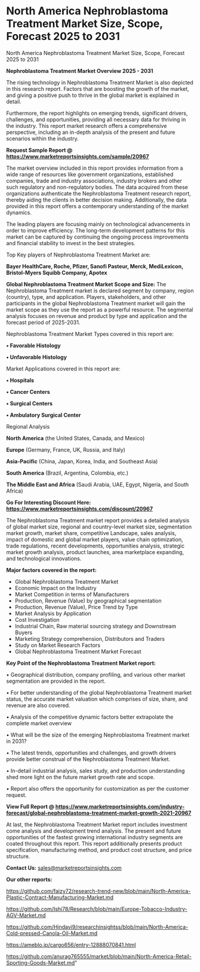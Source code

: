 # North America Nephroblastoma Treatment Market Size, Scope, Forecast 2025 to 2031
North America Nephroblastoma Treatment Market Size, Scope, Forecast 2025 to 2031

<Strong> Nephroblastoma Treatment Market Overview 2025 - 2031</strong>

The rising technology in Nephroblastoma Treatment Market is also depicted in this research report. Factors that are boosting the growth of the market, and giving a positive push to thrive in the global market is explained in detail.

Furthermore, the report highlights on emerging trends, significant drivers, challenges, and opportunities, providing all necessary data for thriving in the industry. This report market research offers a comprehensive perspective, including an in-depth analysis of the present and future scenarios within the industry.

<strong>Request Sample Report @ <a href=https://www.marketreportsinsights.com/sample/20967>https://www.marketreportsinsights.com/sample/20967</a></strong>

The market overview included in this report provides information from a wide range of resources like government organizations, established companies, trade and industry associations, industry brokers and other such regulatory and non-regulatory bodies. The data acquired from these organizations authenticate the Nephroblastoma Treatment research report, thereby aiding the clients in better decision making. Additionally, the data provided in this report offers a contemporary understanding of the market dynamics.

The leading players are focusing mainly on technological advancements in order to improve efficiency. The long-term development patterns for this market can be captured by continuing the ongoing process improvements and financial stability to invest in the best strategies.

Top Key players of Nephroblastoma Treatment Market are:

<strong>Bayer HealthCare, Roche, Pfizer, Sanofi Pasteur, Merck, MediLexicon, Bristol-Myers Squibb Company, Apotex</strong>

<strong><b>Global Nephroblastoma Treatment Market Scope and Size:</b></strong>
The Nephroblastoma Treatment market is declared segment by company, region (country), type, and application. Players, stakeholders, and other participants in the global Nephroblastoma Treatment market will gain the market scope as they use the report as a powerful resource. The segmental analysis focuses on revenue and product by type and application and the forecast period of 2025-2031.

Nephroblastoma Treatment Market Types covered in this report are:

<strong>• Favorable Histology

• Unfavorable Histology</strong>

Market Applications covered in this report are:

<strong>• Hospitals

• Cancer Centers

• Surgical Centers

• Ambulatory Surgical Center</strong> 

Regional Analysis

<strong>North America</strong> (the United States, Canada, and Mexico)

<strong>Europe</strong> (Germany, France, UK, Russia, and Italy)

<strong>Asia-Pacific</strong> (China, Japan, Korea, India, and Southeast Asia)

<strong>South America</strong> (Brazil, Argentina, Colombia, etc.)

<strong>The Middle East and Africa</strong> (Saudi Arabia, UAE, Egypt, Nigeria, and South Africa)

<strong>Go For Interesting Discount Here: <a href=https://www.marketreportsinsights.com/discount/20967>https://www.marketreportsinsights.com/discount/20967</a></strong>

The Nephroblastoma Treatment market report provides a detailed analysis of global market size, regional and country-level market size, segmentation market growth, market share, competitive Landscape, sales analysis, impact of domestic and global market players, value chain optimization, trade regulations, recent developments, opportunities analysis, strategic market growth analysis, product launches, area marketplace expanding, and technological innovations.

<strong><b>Major factors covered in the report:</b></strong>
<ul>
  <li>Global Nephroblastoma Treatment Market </li>
  <li>Economic Impact on the Industry</li>
  <li>Market Competition in terms of Manufacturers</li>
  <li>Production, Revenue (Value) by geographical segmentation</li>
  <li>Production, Revenue (Value), Price Trend by Type</li>
  <li>Market Analysis by Application</li>
  <li>Cost Investigation</li>
  <li>Industrial Chain, Raw material sourcing strategy and Downstream Buyers</li>
  <li>Marketing Strategy comprehension, Distributors and Traders</li>
  <li>Study on Market Research Factors</li>
  <li>Global Nephroblastoma Treatment Market Forecast</li>
</ul>

<strong><b>Key Point of the Nephroblastoma Treatment Market report:</b></strong>

• Geographical distribution, company profiling, and various other market segmentation are provided in the report.

• For better understanding of the global Nephroblastoma Treatment market status, the accurate market valuation which comprises of size, share, and revenue are also covered.

• Analysis of the competitive dynamic factors better extrapolate the complete market overview

• What will be the size of the emerging Nephroblastoma Treatment market in 2031?

• The latest trends, opportunities and challenges, and growth drivers provide better construal of the Nephroblastoma Treatment Market.

• In-detail industrial analysis, sales study, and production understanding shed more light on the future market growth rate and scope.

• Report also offers the opportunity for customization as per the customer request.

<strong><b>View Full Report @ <a href=https://www.marketreportsinsights.com/industry-forecast/global-nephroblastoma-treatment-market-growth-2021-20967>https://www.marketreportsinsights.com/industry-forecast/global-nephroblastoma-treatment-market-growth-2021-20967</a></b></strong>


At last, the Nephroblastoma Treatment Market report includes investment come analysis and development trend analysis. The present and future opportunities of the fastest growing international industry segments are coated throughout this report. This report additionally presents product specification, manufacturing method, and product cost structure, and price structure.

<strong>Contact Us:</strong>
sales@marketreportsinsights.com

<strong>Our other reports:</strong>

<a href=https://github.com/faizy72/research-trend-new/blob/main/North-America-Plastic-Contract-Manufacturing-Market.md>https://github.com/faizy72/research-trend-new/blob/main/North-America-Plastic-Contract-Manufacturing-Market.md</a>

<a href=https://github.com/Ishi78/Research/blob/main/Europe-Tobacco-Industry-AGV-Market.md>https://github.com/Ishi78/Research/blob/main/Europe-Tobacco-Industry-AGV-Market.md</a>

<a href=https://github.com/Hindavi9/researchinsightss/blob/main/North-America-Cold-pressed-Canola-Oil-Market.md>https://github.com/Hindavi9/researchinsightss/blob/main/North-America-Cold-pressed-Canola-Oil-Market.md</a>

<a href=https://ameblo.jp/cargo656/entry-12888070841.html>https://ameblo.jp/cargo656/entry-12888070841.html</a>

<a href=https://github.com/anurag765555/market/blob/main/North-America-Retail-Sporting-Goods-Market.md>https://github.com/anurag765555/market/blob/main/North-America-Retail-Sporting-Goods-Market.md</a>"
